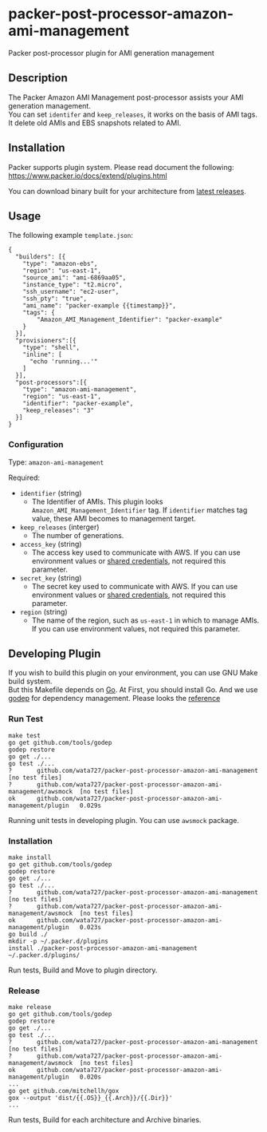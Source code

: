 # packer-post-processor-amazon-ami-management
Packer post-processor plugin for AMI generation management

## Description
The Packer Amazon AMI Management post-processor assists your AMI generation management.  
You can set `identifer` and `keep_releases`, it works on the basis of AMI tags.  
It delete old AMIs and EBS snapshots related to AMI.

## Installation
Packer supports plugin system. Please read document the following:  
https://www.packer.io/docs/extend/plugins.html

You can download binary built for your architecture from [latest releases](https://github.com/wata727/packer-post-processor-amazon-ami-management/releases/latest).

## Usage
The following example `template.json`:

```
{
  "builders": [{
    "type": "amazon-ebs",
    "region": "us-east-1",
    "source_ami": "ami-6869aa05",
    "instance_type": "t2.micro",
    "ssh_username": "ec2-user",
    "ssh_pty": "true",
    "ami_name": "packer-example {{timestamp}}",
    "tags": {
        "Amazon_AMI_Management_Identifier": "packer-example"
    }
  }],
  "provisioners":[{
    "type": "shell",
    "inline": [
      "echo 'running...'"
    ]
  }],
  "post-processors":[{
    "type": "amazon-ami-management",
    "region": "us-east-1",
    "identifier": "packer-example",
    "keep_releases": "3"
  }]
}
```

### Configuration

Type: `amazon-ami-management`

Required:
  - `identifier` (string) 
    - The Identifier of AMIs. This plugin looks `Amazon_AMI_Management_Identifier` tag. If `identifier` matches tag value, these AMI becomes to management target.
  - `keep_releases` (interger)
    - The number of generations.
  - `access_key` (string)
    - The access key used to communicate with AWS. If you can use environment values or [shared credentials](https://blogs.aws.amazon.com/security/post/Tx3D6U6WSFGOK2H/A-New-and-Standardized-Way-to-Manage-Credentials-in-the-AWS-SDKs), not required this parameter.
  - `secret_key` (string)
    - The secret key used to communicate with AWS. If you can use environment values or [shared credentials](https://blogs.aws.amazon.com/security/post/Tx3D6U6WSFGOK2H/A-New-and-Standardized-Way-to-Manage-Credentials-in-the-AWS-SDKs), not required this parameter.
  - `region` (string)
    - The name of the region, such as `us-east-1` in which to manage AMIs.  If you can use environment values, not required this parameter.

## Developing Plugin

If you wish to build this plugin on your environment, you can use GNU Make build system.  
But this Makefile depends on [Go](https://golang.org/). At First, you should install Go.
And we use [godep](https://github.com/tools/godep) for dependency management. Please looks the [reference](https://godoc.org/github.com/tools/godep)

### Run Test
```
make test
go get github.com/tools/godep
godep restore
go get ./...
go test ./...
?       github.com/wata727/packer-post-processor-amazon-ami-management  [no test files]
?       github.com/wata727/packer-post-processor-amazon-ami-management/awsmock  [no test files]
ok      github.com/wata727/packer-post-processor-amazon-ami-management/plugin   0.029s
```
Running unit tests in developing plugin. You can use `awsmock` package.

### Installation
```
make install
go get github.com/tools/godep
godep restore
go get ./...
go test ./...
?       github.com/wata727/packer-post-processor-amazon-ami-management  [no test files]
?       github.com/wata727/packer-post-processor-amazon-ami-management/awsmock  [no test files]
ok      github.com/wata727/packer-post-processor-amazon-ami-management/plugin   0.023s
go build ./
mkdir -p ~/.packer.d/plugins
install ./packer-post-processor-amazon-ami-management ~/.packer.d/plugins/
```
Run tests, Build and Move to plugin directory.

### Release
```
make release
go get github.com/tools/godep
godep restore
go get ./...
go test ./...
?       github.com/wata727/packer-post-processor-amazon-ami-management  [no test files]
?       github.com/wata727/packer-post-processor-amazon-ami-management/awsmock  [no test files]
ok      github.com/wata727/packer-post-processor-amazon-ami-management/plugin   0.020s
...
go get github.com/mitchellh/gox
gox --output 'dist/{{.OS}}_{{.Arch}}/{{.Dir}}'
...
```
Run tests, Build for each architecture and Archive binaries.